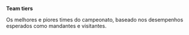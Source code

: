 **Team tiers**

Os melhores e piores times do campeonato, baseado nos desempenhos esperados como mandantes e visitantes.
